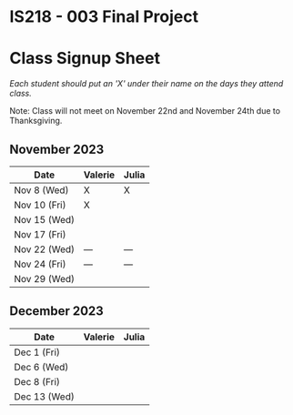 # IS218 - 003 Final Project

# Class Signup Sheet

*Each student should put an 'X' under their name on the days they attend class.*

Note: Class will not meet on November 22nd and November 24th due to Thanksgiving.

## November 2023

| Date        | Valerie      | Julia      |
|-------------|-------------|-------------|
| Nov 8 (Wed)  |      X       |       X      |
| Nov 10 (Fri) |        X     |             |
| Nov 15 (Wed) |             |             |
| Nov 17 (Fri) |             |             |
| Nov 22 (Wed) |     —       |     —       |
| Nov 24 (Fri) |     —       |     —       |
| Nov 29 (Wed) |             |             |

## December 2023

| Date        | Valerie      | Julia      |
|-------------|-------------|-------------|
| Dec 1 (Fri)  |             |             |
| Dec 6 (Wed)  |             |             |
| Dec 8 (Fri)  |             |             |
| Dec 13 (Wed) |             |             |


